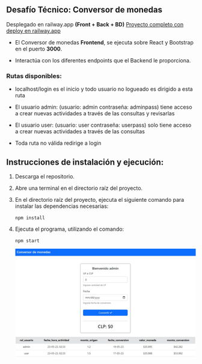 ## Desafío Técnico: Conversor de monedas
Desplegado en railway.app **(Front + Back + BD)**
[Proyecto completo con deploy en railway.app](https://desafioconversorfront-production.up.railway.app/)

- El Conversor de monedas **Frontend**, se ejecuta sobre React y Bootstrap en el puerto **3000**.

- Interactúa con los diferentes endpoints que el Backend le proporciona.


### Rutas disponibles:

- localhost/login es el inicio y todo usuario no logueado es dirigido a esta ruta  
- El usuario admin: (usuario: admin contraseña: adminpass) tiene acceso a crear nuevas actividades a través de las consultas y revisarlas  
- El usuario user: (usuario: user contraseña: userpass) solo tiene acceso a crear nuevas actividades a través de las consultas  

- Toda ruta no válida redirige a login


## Instrucciones de instalación y ejecución:

1. Descarga el repositorio.
2. Abre una terminal en el directorio raíz del proyecto.
3. En el directorio raíz del proyecto, ejecuta el siguiente comando para instalar las dependencias necesarias:

   ```
   npm install
   ```

4. Ejecuta el programa, utilizando el comando:
   ```
   npm start
   ```
   
   ![Screenshot](https://github.com/mdcabezas/desafio_conversor_front/blob/master/public/screenshot.jpg)
